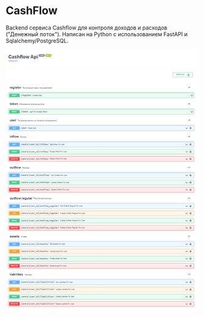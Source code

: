 # CashFlow

Backend сервиса Cashflow для контроля доходов и расходов ("Денежный поток").
Написан на Python с использованием FastAPI и Sqlalchemy/PostgreSQL. 

![alt text](screenshots/cashflow1.jpg "CashFlow")